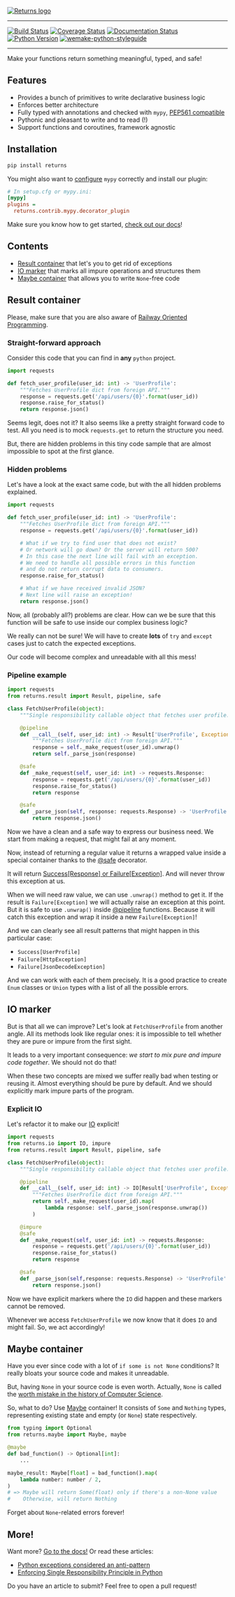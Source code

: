 [![Returns logo](https://raw.githubusercontent.com/dry-python/brand/master/logo/returns.png)](https://github.com/dry-python/returns)

-----

[![Build Status](https://travis-ci.org/dry-python/returns.svg?branch=master)](https://travis-ci.org/dry-python/returns) [![Coverage Status](https://coveralls.io/repos/github/dry-python/returns/badge.svg?branch=master)](https://coveralls.io/github/dry-python/returns?branch=master) [![Documentation Status](https://readthedocs.org/projects/returns/badge/?version=latest)](https://returns.readthedocs.io/en/latest/?badge=latest) [![Python Version](https://img.shields.io/pypi/pyversions/returns.svg)](https://pypi.org/project/returns/) [![wemake-python-styleguide](https://img.shields.io/badge/style-wemake-000000.svg)](https://github.com/wemake-services/wemake-python-styleguide)

-----

Make your functions return something meaningful, typed, and safe!


## Features

- Provides a bunch of primitives to write declarative business logic
- Enforces better architecture
- Fully typed with annotations and checked with `mypy`, [PEP561 compatible](https://www.python.org/dev/peps/pep-0561/)
- Pythonic and pleasant to write and to read (!)
- Support functions and coroutines, framework agnostic


## Installation

```bash
pip install returns
```

You might also want to [configure](https://returns.readthedocs.io/en/latest/pages/container.html#type-safety)
`mypy` correctly and install our plugin:

```ini
# In setup.cfg or mypy.ini:
[mypy]
plugins =
  returns.contrib.mypy.decorator_plugin
```

Make sure you know how to get started, [check out our docs](https://returns.readthedocs.io/en/latest/)!


## Contents

- [Result container](#result-container) that let's you to get rid of exceptions
- [IO marker](#io-marker) that marks all impure operations and structures them
- [Maybe container](#maybe-container) that allows you to write `None`-free code


## Result container

Please, make sure that you are also aware of
[Railway Oriented Programming](https://fsharpforfunandprofit.com/rop/).

### Straight-forward approach

Consider this code that you can find in **any** `python` project.

```python
import requests

def fetch_user_profile(user_id: int) -> 'UserProfile':
    """Fetches UserProfile dict from foreign API."""
    response = requests.get('/api/users/{0}'.format(user_id))
    response.raise_for_status()
    return response.json()
```

Seems legit, does not it?
It also seems like a pretty straight forward code to test.
All you need is to mock `requests.get` to return the structure you need.

But, there are hidden problems in this tiny code sample
that are almost impossible to spot at the first glance.

### Hidden problems

Let's have a look at the exact same code,
but with the all hidden problems explained.

```python
import requests

def fetch_user_profile(user_id: int) -> 'UserProfile':
    """Fetches UserProfile dict from foreign API."""
    response = requests.get('/api/users/{0}'.format(user_id))

    # What if we try to find user that does not exist?
    # Or network will go down? Or the server will return 500?
    # In this case the next line will fail with an exception.
    # We need to handle all possible errors in this function
    # and do not return corrupt data to consumers.
    response.raise_for_status()

    # What if we have received invalid JSON?
    # Next line will raise an exception!
    return response.json()
```

Now, all (probably all?) problems are clear.
How can we be sure that this function will be safe
to use inside our complex business logic?

We really can not be sure!
We will have to create **lots** of `try` and `except` cases
just to catch the expected exceptions.

Our code will become complex and unreadable with all this mess!

### Pipeline example

```python
import requests
from returns.result import Result, pipeline, safe

class FetchUserProfile(object):
    """Single responsibility callable object that fetches user profile."""

    @pipeline
    def __call__(self, user_id: int) -> Result['UserProfile', Exception]:
        """Fetches UserProfile dict from foreign API."""
        response = self._make_request(user_id).unwrap()
        return self._parse_json(response)

    @safe
    def _make_request(self, user_id: int) -> requests.Response:
        response = requests.get('/api/users/{0}'.format(user_id))
        response.raise_for_status()
        return response

    @safe
    def _parse_json(self, response: requests.Response) -> 'UserProfile':
        return response.json()
```

Now we have a clean and a safe way to express our business need.
We start from making a request, that might fail at any moment.

Now, instead of returning a regular value
it returns a wrapped value inside a special container
thanks to the
[@safe](https://returns.readthedocs.io/en/latest/pages/functions.html#returns.functions.safe)
decorator.

It will return [Success[Response] or Failure[Exception]](https://returns.readthedocs.io/en/latest/pages/result.html).
And will never throw this exception at us.

When we will need raw value, we can use `.unwrap()` method to get it.
If the result is `Failure[Exception]`
we will actually raise an exception at this point.
But it is safe to use `.unwrap()` inside
[@pipeline](https://returns.readthedocs.io/en/latest/pages/functions.html#returns.functions.pipeline)
functions.
Because it will catch this exception
and wrap it inside a new `Failure[Exception]`!

And we can clearly see all result patterns
that might happen in this particular case:
- `Success[UserProfile]`
- `Failure[HttpException]`
- `Failure[JsonDecodeException]`

And we can work with each of them precisely.
It is a good practice to create `Enum` classes or `Union` types
with a list of all the possible errors.


## IO marker

But is that all we can improve?
Let's look at `FetchUserProfile` from another angle.
All its methods look like regular ones:
it is impossible to tell whether they are pure or impure from the first sight.

It leads to a very important consequence:
*we start to mix pure and impure code together*.
We should not do that!

When these two concepts are mixed
we suffer really bad when testing or reusing it.
Almost everything should be pure by default.
And we should explicitly mark impure parts of the program.

### Explicit IO

Let's refactor it to make our
[IO](https://returns.readthedocs.io/en/latest/pages/io.html) explicit!

```python
import requests
from returns.io import IO, impure
from returns.result import Result, pipeline, safe

class FetchUserProfile(object):
    """Single responsibility callable object that fetches user profile."""

    @pipeline
    def __call__(self, user_id: int) -> IO[Result['UserProfile', Exception]]:
        """Fetches UserProfile dict from foreign API."""
        return self._make_request(user_id).map(
            lambda response: self._parse_json(response.unwrap())
        )

    @impure
    @safe
    def _make_request(self, user_id: int) -> requests.Response:
        response = requests.get('/api/users/{0}'.format(user_id))
        response.raise_for_status()
        return response

    @safe
    def _parse_json(self,response: requests.Response) -> 'UserProfile':
        return response.json()
```

Now we have explicit markers where the `IO` did happen
and these markers cannot be removed.

Whenever we access `FetchUserProfile` we now know
that it does `IO` and might fail.
So, we act accordingly!


## Maybe container

Have you ever since code with a lot of `if some is not None` conditions?
It really bloats your source code and makes it unreadable.

But, having `None` in your source code is even worth.
Actually, `None` is called the [worth mistake in the history of Computer Science](https://www.infoq.com/presentations/Null-References-The-Billion-Dollar-Mistake-Tony-Hoare/).

So, what to do?
Use [Maybe](https://returns.readthedocs.io/en/latest/pages/maybe.html) container!
It consists of `Some` and `Nothing` types,
representing existing state and empty (or `None`) state respectively.

```python
from typing import Optional
from returns.maybe import Maybe, maybe

@maybe
def bad_function() -> Optional[int]:
    ...

maybe_result: Maybe[float] = bad_function().map(
    lambda number: number / 2,
)
# => Maybe will return Some(float) only if there's a non-None value
#    Otherwise, will return Nothing
```

Forget about `None`-related errors forever!


## More!

Want more? [Go to the docs!](https://returns.readthedocs.io)
Or read these articles:

- [Python exceptions considered an anti-pattern](https://sobolevn.me/2019/02/python-exceptions-considered-an-antipattern)
- [Enforcing Single Responsibility Principle in Python](https://sobolevn.me/2019/03/enforcing-srp)

Do you have an article to submit? Feel free to open a pull request!
